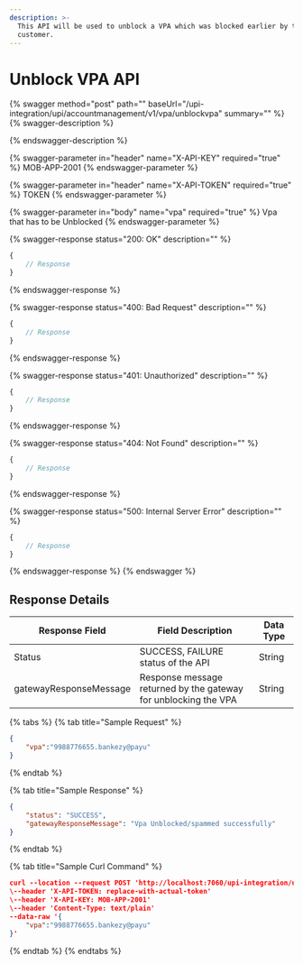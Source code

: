 ```yaml
---
description: >-
  This API will be used to unblock a VPA which was blocked earlier by the
  customer.
---
```


# Unblock VPA API

{% swagger method="post" path="" baseUrl="/upi-integration/upi/accountmanagement/v1/vpa/unblockvpa" summary="" %}
{% swagger-description %}

{% endswagger-description %}

{% swagger-parameter in="header" name="X-API-KEY" required="true" %}
MOB-APP-2001
{% endswagger-parameter %}

{% swagger-parameter in="header" name="X-API-TOKEN" required="true" %}
TOKEN
{% endswagger-parameter %}

{% swagger-parameter in="body" name="vpa" required="true" %}
Vpa that has to be Unblocked
{% endswagger-parameter %}

{% swagger-response status="200: OK" description="" %}
```javascript
{
    // Response
}
```
{% endswagger-response %}

{% swagger-response status="400: Bad Request" description="" %}
```javascript
{
    // Response
}
```
{% endswagger-response %}

{% swagger-response status="401: Unauthorized" description="" %}
```javascript
{
    // Response
}
```
{% endswagger-response %}

{% swagger-response status="404: Not Found" description="" %}
```javascript
{
    // Response
}
```
{% endswagger-response %}

{% swagger-response status="500: Internal Server Error" description="" %}
```javascript
{
    // Response
}
```
{% endswagger-response %}
{% endswagger %}

## Response Details

| Response Field         | Field Description                                               | Data Type |
| ---------------------- | --------------------------------------------------------------- | --------- |
| Status                 | SUCCESS, FAILURE status of the API                              | String    |
| gatewayResponseMessage | Response message returned by the gateway for unblocking the VPA | String    |

{% tabs %}
{% tab title="Sample Request" %}
```json
{
    "vpa":"9988776655.bankezy@payu"
}
```
{% endtab %}

{% tab title="Sample Response" %}
```json
{
    "status": "SUCCESS",
    "gatewayResponseMessage": "Vpa Unblocked/spammed successfully"
}
```
{% endtab %}

{% tab title="Sample Curl Command" %}
```json
curl --location --request POST 'http://localhost:7060/upi-integration/upi/accountmanagement/v1/vpa/unblockvpa' \
\--header 'X-API-TOKEN: replace-with-actual-token'
\--header 'X-API-KEY: MOB-APP-2001'
\--header 'Content-Type: text/plain'
--data-raw '{
    "vpa":"9988776655.bankezy@payu"
}'
```
{% endtab %}
{% endtabs %}
